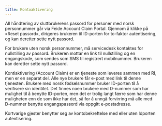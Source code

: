 ```yaml
---
title: Kontoaktivering
---
```



All håndtering av sluttbrukerens passord for personer med norsk personnummer går via Feide Account Claim Portal. Gjennom å klikke på «Reset passord», dirigeres brukeren til ID-porten for to-faktor autentisering, og kan deretter sette nytt passord.

For brukere uten norsk personnummer, må servicedesk kontaktes for nullstilling av passord. Brukeren mottar en link til nullstilling og en engangskode, som sendes som SMS til registrert mobilnummer. Brukeren kan deretter sette nytt passord.

Kontiaktivering (Account Claim) er en tjeneste som leveres sammen med RI, men er en separat del. Alle nye brukere får e-post med link til denne tjenesten. Brukere med norsk fødselsnummer bruker ID-porten til å verifisere sin identitet. Det finnes noen brukere med D-nummer som har mulighet til å benytte ID-porten, men det er trolig langt færre som har denne muligheten enn de som ikke har det, så for å unngå forvirring må alle med D-nummer benytte engangspassord via oppgitt e-postadresse.

Kortvarige gjester benytter seg av kontobekreftelse med eller uten Idporten autentisering.

